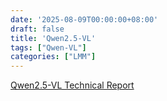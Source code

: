 ```yaml
---
date: '2025-08-09T00:00:00+08:00'
draft: false
title: 'Qwen2.5-VL'
tags: ["Qwen-VL"]
categories: ["LMM"]
---
```


[Qwen2.5-VL Technical Report](https://xves6ft58q.feishu.cn/docx/UHYadcudxoEdN8xmeDNcvcP3n8c?from=from_copylink)
